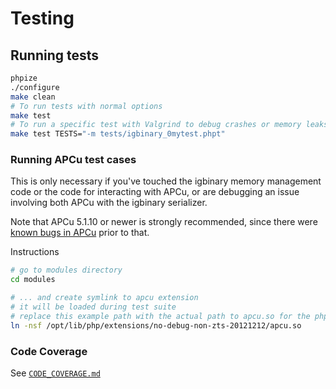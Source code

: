 # Testing

## Running tests

```sh
phpize
./configure
make clean
# To run tests with normal options
make test
# To run a specific test with Valgrind to debug crashes or memory leaks, add -m
make test TESTS="-m tests/igbinary_0mytest.phpt"
```

### Running APCu test cases

This is only necessary if you've touched the igbinary memory management code or the code for interacting with APCu,
or are debugging an issue involving both APCu with the igbinary serializer.

Note that APCu 5.1.10 or newer is strongly recommended,
since there were [known bugs in APCu](https://github.com/krakjoe/apcu/issues/260) prior to that.

Instructions

```sh
# go to modules directory
cd modules

# ... and create symlink to apcu extension
# it will be loaded during test suite
# replace this example path with the actual path to apcu.so for the php binary
ln -nsf /opt/lib/php/extensions/no-debug-non-zts-20121212/apcu.so
```

### Code Coverage

See [`CODE_COVERAGE.md`](./CODE_COVERAGE.md)
